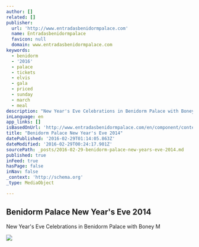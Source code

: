 ```yaml
---
author: []
related: []
publisher:
  url: 'http://www.entradasbenidormpalace.com'
  name: Entradasbenidormpalace
  favicon: null
  domain: www.entradasbenidormpalace.com
keywords:
  - benidorm
  - '2016'
  - palace
  - tickets
  - elvis
  - gala
  - priced
  - sunday
  - march
  - meal
description: "New Year's Eve Celebrations in Benidorm Palace with Boney M"
inLanguage: en
app_links: []
isBasedOnUrl: 'http://www.entradasbenidormpalace.com/en/component/content/article/1-noticias/62-benidorm-palace-gala-fin-de-ano-2014'
title: "Benidorm Palace New Year's Eve 2014"
datePublished: '2016-02-29T01:14:05.863Z'
dateModified: '2016-02-29T00:24:17.901Z'
sourcePath: _posts/2016-02-29-benidorm-palace-new-years-eve-2014.md
published: true
inFeed: true
hasPage: false
inNav: false
_context: 'http://schema.org'
_type: MediaObject

---
```

<article style=""><h1>Benidorm Palace New Year's Eve 2014</h1><p>New Year's Eve Celebrations in Benidorm Palace with Boney M</p><img src="http://www.entradasbenidormpalace.com/images/BenidormPalace/2014/benidormpalacenewyeareng.jpg" /></article>